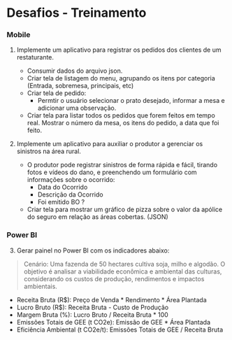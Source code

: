 # Desafios - Treinamento

### Mobile

1. Implemente um aplicativo para registrar os pedidos dos clientes de um restaturante. 
    - Consumir dados do arquivo json.
    - Criar tela de listagem do menu, agrupando os itens por categoria (Entrada, sobremesa, principais, etc)
    - Criar tela de pedido: 
        - Permtir o usuário selecionar o prato desejado, informar a mesa e adicionar uma observação.
    - Criar tela para listar todos os pedidos que forem feitos em tempo real. Mostrar o número da mesa, os itens do pedido, a data que foi feito.

2. Implemente um aplicativo para auxiliar o produtor a gerenciar os sinistros na área rural.
    -  O produtor pode registrar sinistros de forma rápida e fácil, tirando fotos e vídeos do dano, e preenchendo um formulário com informações sobre o ocorrido:
        - Data do Ocorrido
        - Descrição da Ocorrido
        - Foi emitido BO ? 
    - Criar tela para mostrar um gráfico de pizza sobre o valor da apólice do seguro em relação as áreas cobertas. (JSON)


### Power BI

3. Gerar painel no Power BI com os indicadores abaixo:

> Cenário: Uma fazenda de 50 hectares cultiva soja, milho e algodão. O objetivo é analisar a viabilidade econômica e ambiental das culturas, considerando os custos de produção, rendimentos e impactos ambientais.


- Receita Bruta (R$): Preço de Venda * Rendimento * Área Plantada
- Lucro Bruto (R$): Receita Bruta - Custo de Produção
- Margem Bruta (%): Lucro Bruto / Receita Bruta * 100
- Emissões Totais de GEE (t CO2e): Emissão de GEE * Área Plantada
- Eficiência Ambiental (t CO2e/t): Emissões Totais de GEE / Receita Bruta


